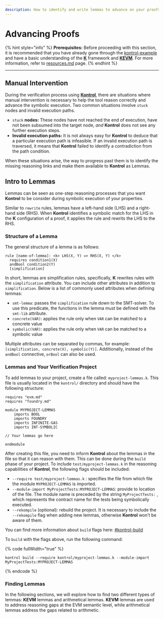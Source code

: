 ```yaml
---
description: How to identify and write lemmas to advance on your proofs
---
```


# Advancing Proofs

{% hint style="info" %}
**Prerequisites:** Before proceeding with this section, it is recommended that you have already gone through the [kontrol-example](../kontrol-example/ "mention") and have a basic understanding of the [**K**](https://github.com/runtimeverification/k) framework and [**KEVM**](https://github.com/runtimeverification/evm-semantics). For more information, refer to [resources.md](../../learn-more/resources.md "mention") page.
{% endhint %}

***

## Manual Intervention

During the verification process using [**Kontrol**](https://github.com/runtimeverification/kontrol), there are situations where manual intervention is necessary to help the tool reason correctly and advance the symbolic execution. Two common situations involve `stuck` nodes and invalid execution paths.&#x20;

* `stuck` **nodes:** These nodes have not reached the end of execution, have not been subsumed into the target node, _and_ **Kontrol** does not see any further execution steps.
* **Invalid execution paths:** It is not always easy for **Kontrol** to deduce that a particular execution path is infeasible. If an invalid execution path is traversed, it means that **Kontrol** failed to identify a contradiction from the path condition.

When these situations arise, the way to progress past them is to identify the missing reasoning links and make them available to **Kontrol** as Lemmas.

## Intro to Lemmas

Lemmas can be seen as one-step reasoning processes that you want **Kontrol** to be consider during symbolic execution of your properties.

Similar to `rewrite` rules, lemmas have a left-hand side (LHS) and a right-hand side (RHS). When **Kontrol** identifies a symbolic match for the LHS in the **K** configuration of a proof, it applies the rule and rewrits the LHS to the RHS.&#x20;

### Structure of a Lemma

The general structure of a lemma is as follows:

```
rule [name-of-lemma]: <k> LHS(X, Y) => RHS(X, Y) </k>
  requires condition1(X)
  andBool condition2(Y)
  [simplification]
```

In short, lemmas are simplification rules, specifically, **K** rewrites rules with the `simplification` attribute. You can include other attributes in addition to `simplification`. Below is a list of commonly used attributes when defining lemmas:

* `smt-lemma`: passes the `simplification` rule down to the SMT-solver. To use this predicate, the functions in the lemma must be defined with the `smt-lib` attribute.
* `concrete(VAR)`: applies the rule only when `VAR` can be matched to a concrete value
* `symbolic(VAR)`: applies the rule only when `VAR` can be matched to a symbolic value

Multiple attributes can be separated by commas, for example: `[simplification, concrete(X), symbolic(Y)]`. Additionally, instead of the `andBool` connective, `orBool` can also be used.

### Lemmas and Your Verification Project

To add lemmas to your project, create a file called: `myproject-lemmas.k`. This file is usually located in the `kontrol/` directory and should have the following structure:

```
requires "evm.md"
requires "foundry.md"

module MYPROJECT-LEMMAS
    imports BOOL
    imports FOUNDRY
    imports INFINITE-GAS
    imports INT-SYMBOLIC

// Your lemmas go here

endmodule
```

After creating this file, you need to inform **Kontrol** about the lemmas in the file so that it can reason with them. This can be done during the `build` phase of your project. To include `test/myproject-lemmas.k` in the reasoning capabilities of **Kontrol**, the following flags should be included:

* `--require test/myproject-lemmas.k` : specifies the file from which file the module `MYPROJECT-LEMMAS` is imported.
* `--module-import MyProjectTests:MYPROJECT-LEMMAS`: provide to location of the file. The module name is preceded by the string `MyProjectTests:` , which represents the contract name for the tests being symbolically executed.
* `--rekompile` (optional): rebuild the project. It is necessary to include the `--rekompile` flag when adding new lemmas, otherwise **Kontrol** won't be aware of them.&#x20;

You can find more information about `build` flags here: [#kontrol-build](../../cheatsheets/kontrol-cheatsheet.md#kontrol-build "mention")

To `build` with the flags above, run the following command:

{% code fullWidth="true" %}
```
kontrol build --require kontrol/myproject-lemmas.k --module-import MyProjectTests:MYPROJECT-LEMMAS
```
{% endcode %}

### Finding Lemmas

In the following sections, we will explore how to find two different types of lemmas: **KEVM** lemmas and arithmetical lemmas. **KEVM** lemmas are used to address reasoning gaps at the EVM semantic level, while arithmetical lemmas address the gaps related to arithmetic.
